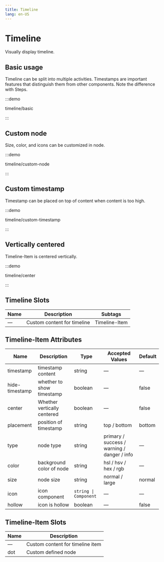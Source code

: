 ```yaml
---
title: Timeline
lang: en-US
---
```


# Timeline

Visually display timeline.

## Basic usage

Timeline can be split into multiple activities. Timestamps are important features that distinguish them from other components. Note the difference with Steps.

:::demo

timeline/basic

:::

## Custom node

Size, color, and icons can be customized in node.

:::demo

timeline/custom-node

:::

## Custom timestamp

Timestamp can be placed on top of content when content is too high.

:::demo

timeline/custom-timestamp

:::

## Vertically centered

Timeline-Item is centered vertically.

:::demo

timeline/center

:::

## Timeline Slots

| Name | Description                 | Subtags       |
| ---- | --------------------------- | ------------- |
| —    | Custom content for timeline | Timeline-Item |

## Timeline-Item Attributes

| Name           | Description                 | Type                  | Accepted Values                             | Default |
| -------------- | --------------------------- | --------------------- | ------------------------------------------- | ------- |
| timestamp      | timestamp content           | string                | —                                           | —       |
| hide-timestamp | whether to show timestamp   | boolean               | —                                           | false   |
| center         | Whether vertically centered | boolean               | —                                           | false   |
| placement      | position of timestamp       | string                | top / bottom                                | bottom  |
| type           | node type                   | string                | primary / success / warning / danger / info | —       |
| color          | background color of node    | string                | hsl / hsv / hex / rgb                       | —       |
| size           | node size                   | string                | normal / large                              | normal  |
| icon           | icon component              | `string \| Component` | —                                           | —       |
| hollow         | icon is hollow              | boolean               | —                                           | false   |

## Timeline-Item Slots

| Name | Description                      |
| ---- | -------------------------------- |
| —    | Custom content for timeline item |
| dot  | Custom defined node              |
